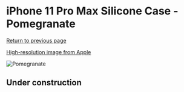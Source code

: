 # iPhone 11 Pro Max Silicone Case - Pomegranate

[Return to previous page](/iphone_11)

[High-resolution image from Apple](https://store.storeimages.cdn-apple.com/8756/as-images.apple.com/is/MXM82?wid=4500&hei=4500&fmt=png)

<div style="width: 512px"><img src="/almost_uncompressed/MXM82.webp" alt="Pomegranate"></div>

## Under construction
